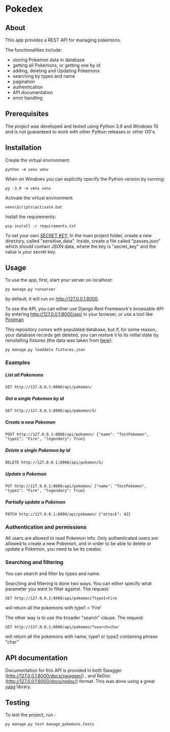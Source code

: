 # Pokedex

## About
This app provides a REST API for managing pokemons.

The functionalities include:
- storing Pokemon data in database
- getting all Pokemons, or getting one by id
- adding, deleting and Updating Pokemons
- searching by types and name
- pagination
- authentication
- API documentation
- error handling 

## Prerequisites
The project was developed and tested using Python 3.9 and Windows 10 and is not guaranteed
 to work with other Python releases or other OS's.
## Installation
Create the virtual environment:

 `python -m venv venv`
    
When on Windows you can explicitly specify the Python version by running:

 `py -3.9 -m venv venv`
 
Activate the virtual environment:

`venv\Scripts\activate.bat`

Install the requirements:

`pip install -r requirements.txt`

To set your own [SECRET KEY](https://docs.djangoproject.com/en/3.2/ref/settings/#std:setting-SECRET_KEY),
In the main project folder, create a new directory, called "sensitive_data". 
Inside, create a file called "passes.json" which should contain JSON data, where the key
is "secret_key" and the value is your secret key.

## Usage

To use the app, first, start your server on localhost:


`py manage.py runserver`

by default, it will run on http://127.0.0.1:8000.

To use the API, you can either use Django Rest Framework's browsable API by entering 
http://127.0.0.1:8000/api/ in your browser, or use a tool like [Postman](https://www.postman.com)

This repository comes with populated database, but if, for some reason, your database records get
deleted, you can restore it to its initial state by reinstalling fixtures (the data was taken 
from [here](https://gist.github.com/armgilles/194bcff35001e7eb53a2a8b441e8b2c6)):

`py manage.py loaddata fixtures.json`

### Examples

##### List all Pokemons

`GET http://127.0.0.1:8000/api/pokemon/`

##### Get a single Pokemon by id

`GET http://127.0.0.1:8000/api/pokemon/5/`

##### Create a new Pokemon

`POST http://127.0.0.1:8000/api/pokemon/ {"name": "TestPokemon",
        "type1": "Fire",
        "legendary": True}`

##### Delete a single Pokemon by id

`DELETE http://127.0.0.1:8000/api/pokemon/5/`

##### Update a Pokemon

`PUT http://127.0.0.1:8000/api/pokemon/ {"name": "TestPokemon",
        "type1": "Fire",
        "legendary": True}`

##### Partially update a Pokemon

`PATCH http://127.0.0.1:8000/api/pokemon/ {"attack": 42}`

### Authentication and permissions
All users are allowed to read Pokemon info. Only authenticated users are allowed to create
a new Pokemon, and in order to be able to delete or update a Pokemon, you need to be its 
creator.

### Searching and filtering

You can search and filter by types and name.

Searching and filtering is done two ways. You can either specify what parameter you want 
to filter against. The request:

`GET http://127.0.0.1:8000/api/pokemon/?type1=Fire`

will return all the pokemons with type1 = 'Fire'

The other way is to use the broader "search" clause. The request:

`GET http://127.0.0.1:8000/api/pokemon/?search=char`

will return all the pokemons with name, type1 or type2 containing phrase "char"



## API documentation

Documentation for this API is provided in both Swagger (http://127.0.0.1:8000/docs/swagger/)
, and ReDoc (http://127.0.0.1:8000/docs/redoc/) format. This was done using a great [yasg](https://github.com/axnsan12/drf-yasg)
library. 

## Testing

To test the project, run :

`
py manage.py test manage_pokemons.tests
`